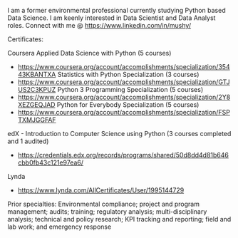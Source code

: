 I am a former environmental professional currently studying Python based Data Science.
I am keenly interested in Data Scientist and Data Analyst roles.
Connect with me @ https://www.linkedin.com/in/mushy/

Certificates:

Coursera
Applied Data Science with Python (5 courses)
- https://www.coursera.org/account/accomplishments/specialization/35443KBANTXA
Statistics with Python Specialization (3 courses)
- https://www.coursera.org/account/accomplishments/specialization/GTJUS2C3KPUZ
Python 3 Programming Specialization (5 courses)
- https://www.coursera.org/account/accomplishments/specialization/2Y8XEZGEQJAD
Python for Everybody Specialization (5 courses)
- https://www.coursera.org/account/accomplishments/specialization/FSPTXMJGGFAF

edX - Introduction to Computer Science using Python (3 courses completed and 1 audited)
- https://credentials.edx.org/records/programs/shared/50d8dd4d81b646cbb0fb43c121e97ea6/

Lynda
- https://www.lynda.com/AllCertificates/User/1995144729

Prior specialties:
Environmental compliance; project and program management; audits; training; 
regulatory analysis; multi-disciplinary analysis; technical and policy research; 
KPI tracking and reporting; field and lab work; and emergency response
